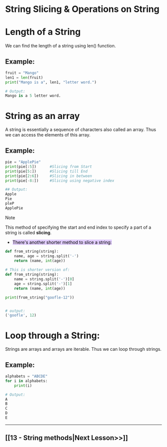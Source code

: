 # String Slicing & Operations on String
# Length of a String
We can find the length of a string using len() function.

## Example:
```python
fruit = "Mango"
len1 = len(fruit)
print("Mango is a", len1, "letter word.")

# Output:
Mango is a 5 letter word.

```
# String as an array
A string is essentially a sequence of characters also called an array. Thus we can access the elements of this array. 

## Example:
```python
pie = "ApplePie"
print(pie[:5])      #Slicing from Start
print(pie[5:])      #Slicing till End
print(pie[2:6])     #Slicing in between
print(pie[-8:])     #Slicing using negative index

## Output:
Apple
Pie
pleP
ApplePie
```
 
>[!Note]
> This method of specifying the start and end index to specify a part of a string is called __slicing__. 

- <mark style="background: #D2B3FFA6;">There's another shorter method to slice a string:</mark>
```python
def from_string(string):
	name, age = string.split('-')
	return (name, int(age)) 
	
# This is shorter version of:
def from_string(string):
    name = string.split('-')[0]
    age = string.split('-')[1]
    return (name, int(age)) 

print(from_string("goofle-12"))


# output:
('goofle', 12) 
```


# Loop through a String:
Strings are arrays and arrays are iterable. Thus we can loop through strings.
## Example:
```python
alphabets = "ABCDE"
for i in alphabets:
    print(i)

# Output:
A
B
C
D
E
```

---
## [[13 - String methods|Next Lesson>>]]